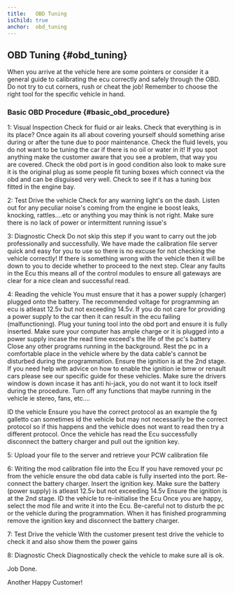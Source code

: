 ```yaml
---
title:   OBD Tuning
isChild: true
anchor:  obd_tuning
---
```



## OBD Tuning {#obd_tuning}

When you arrive at the vehicle here are some pointers or consider it a general guide to calibrating the ecu correctly and safely through the OBD. Do not try to cut corners, rush or cheat the job! Remember to choose the right tool for the specific vehicle in hand.

### Basic OBD Procedure {#basic_obd_procedure}
1: Visual Inspection
Check for fluid or air leaks. Check that everything is in its place? Once again its all about covering yourself should something arise during or after the tune due to poor maintenance. Check the fluid levels, you do not want to be tuning the car if there is no oil or water in it! If you spot anything make the customer aware that you see a problem, that way you are covered. Check the obd port is in good condition also look to make sure it is the original plug as some people fit tuning boxes which connect via the obd and can be disguised very well. Check to see if it has a tuning box fitted in the engine bay.

2: Test Drive the vehicle
Check for any warning light's on the dash. Listen out for any peculiar noise's coming from the engine ie boost leaks, knocking, rattles....etc or anything you may think is not right. Make sure there is no lack of power or intermittent running issue's

3: Diagnostic Check
Do not skip this step if you want to carry out the job professionally and successfully. We have made the calibration file server quick and easy for you to use so there is no excuse for not checking the vehicle correctly! If there is something wrong with the vehicle then it will be down to you to decide whether to proceed to the next step. Clear any faults in the Ecu this means all of the control modules to ensure all gateways are clear for a nice clean and successful read.

4: Reading the vehicle
You must ensure that it has a power supply (charger) plugged onto the battery. The recommended voltage for programming an ecu is atleast 12.5v but not exceeding 14.5v. If you do not care for providing a power supply to the car then it can result in the ecu failing (malfunctioning). Plug your tuning tool into the obd port and ensure it is fully inserted. Make sure your computer has ample charge or it is plugged into a power supply incase the read time exceed's the life of the pc's battery Close any other programs running in the background. Rest the pc in a comfortable place in the vehicle where by the data cable's cannot be disturbed during the programmation. Ensure the ignition is at the 2nd stage. If you need help with advice on how to enable the ignition ie bmw or renault cars please see our specific guide for these vehicles. Make sure the drivers window is down incase it has anti hi-jack, you do not want it to lock itself during the procedure. Turn off any functions that maybe running in the vehicle ie stereo, fans, etc....

ID the vehicle Ensure you have the correct protocol as an example the fg galletto can sometimes id the vehicle but may not necessarily be the correct protocol so if this happens and the vehicle does not want to read then try a different protocol. Once the vehicle has read the Ecu successfully disconnect the battery charger and pull out the ignition key.

5: Upload your file to the server and retrieve your PCW calibration file

6: Writing the mod calibration file into the Ecu
If you have removed your pc from the vehicle ensure the obd data cable is fully inserted into the port. Re-connect the battery charger. Insert the ignition key. Make sure the battery (power supply) is atleast 12.5v but not exceeding 14.5v Ensure the ignition is at the 2nd stage. ID the vehicle to re-initialise the Ecu Once you are happy, select the mod file and write it into the Ecu. Be-careful not to disturb the pc or the vehicle during the programmation. When it has finished programming remove the ignition key and disconnect the battery charger.

7: Test Drive the vehicle
With the customer present test drive the vehicle to check it and also show them the power gains

8: Diagnostic Check
Diagnostically check the vehicle to make sure all is ok.

Job Done.

Another Happy Customer!
